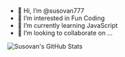 - 👋 Hi, I’m @susovan777
- 👀 I’m interested in Fun Coding 
- 🌱 I’m currently learning JavaScript 
- 💞️ I’m looking to collaborate on ...

![Susovan's GitHub Stats](https://github-readme-stats.vercel.app/api?username=susovan777)
<!---
susovan777/susovan777 is a ✨ special ✨ repository because its `README.md` (this file) appears on your GitHub profile.
You can click the Preview link to take a look at your changes.
--->

